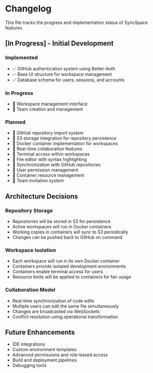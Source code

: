 # Changelog

This file tracks the progress and implementation status of SyncSpace features.

## [In Progress] - Initial Development

### Implemented
- ✅ GitHub authentication system using Better-Auth
- ✅ Base UI structure for workspace management
- ✅ Database schema for users, sessions, and accounts

### In Progress
- 🔄 Workspace management interface
- 🔄 Team creation and management

### Planned
- 📅 GitHub repository import system
- 📅 S3 storage integration for repository persistence
- 📅 Docker container implementation for workspaces
- 📅 Real-time collaboration features
- 📅 Terminal access within workspaces
- 📅 File editor with syntax highlighting
- 📅 Synchronization with GitHub repositories
- 📅 User permission management
- 📅 Container resource management
- 📅 Team invitation system

## Architecture Decisions

### Repository Storage
- Repositories will be stored in S3 for persistence
- Active workspaces will run in Docker containers
- Working copies in containers will sync to S3 periodically
- Changes can be pushed back to GitHub on command

### Workspace Isolation
- Each workspace will run in its own Docker container
- Containers provide isolated development environments
- Containers enable terminal access for users
- Resource limits will be applied to containers for fair usage

### Collaboration Model
- Real-time synchronization of code edits
- Multiple users can edit the same file simultaneously
- Changes are broadcasted via WebSockets
- Conflict resolution using operational transformation

## Future Enhancements

- IDE integrations
- Custom environment templates
- Advanced permissions and role-based access
- Build and deployment pipelines
- Debugging tools 